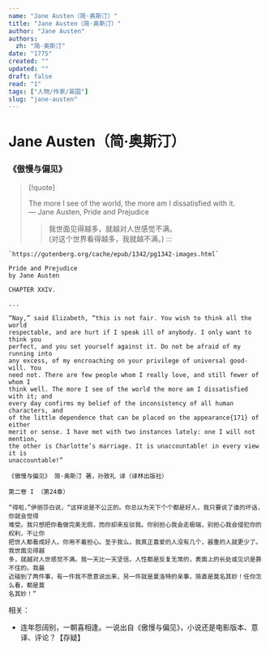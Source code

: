 ```yaml
---
name: "Jane Austen（简·奥斯汀）"
title: "Jane Austen（简·奥斯汀）"
author: "Jane Austen"
authors:
  zh: "简·奥斯汀"
date: "1775"
created: ""
updated: ""
draft: false
read: "1"
tags: ["人物/作家/英国"]
slug: "jane-austen"
---
```


# Jane Austen（简·奥斯汀）

### 《傲慢与偏见》

> [!quote]
>
> The more I see of the world, the more am I dissatisfied with it.  
> ― Jane Austen, Pride and Prejudice
>
> > 我世面见得越多，就越对人世感觉不满。  
> > (对这个世界看得越多，我就越不满。)
:::

```
`https://gutenberg.org/cache/epub/1342/pg1342-images.html`

Pride and Prejudice
by Jane Austen

CHAPTER XXIV.

...

“Nay,” said Elizabeth, “this is not fair. You wish to think all the world 
respectable, and are hurt if I speak ill of anybody. I only want to think you 
perfect, and you set yourself against it. Do not be afraid of my running into 
any excess, of my encroaching on your privilege of universal good-will. You 
need not. There are few people whom I really love, and still fewer of whom I 
think well. The more I see of the world the more am I dissatisfied with it; and 
every day confirms my belief of the inconsistency of all human characters, and 
of the little dependence that can be placed on the appearance{171} of either 
merit or sense. I have met with two instances lately: one I will not mention, 
the other is Charlotte’s marriage. It is unaccountable! in every view it is 
unaccountable!”
```

```
《傲慢与偏见》 简·奥斯汀 著，孙致礼 译（译林出版社）

第二卷 I （第24章）

“得啦，”伊丽莎白说，“这样说是不公正的。你总以为天下个个都是好人，我只要说了谁的坏话，你就会觉得
难受。我只想把你看做完美无瑕，而你却来反驳我。你别担心我会走极端，别担心我会侵犯你的权利，不让你
把世人都看成好人。你用不着担心。至于我么，我真正喜爱的人没有几个，器重的人就更少了。我世面见得越
多，就越对人世感觉不满。我一天比一天坚信，人性都是反复无常的，表面上的长处或见识是靠不住的。我最
近碰到了两件事，有一件我不愿意说出来，另一件就是夏洛特的亲事，简直是莫名其妙！任你怎么看，都是莫
名其妙！”
```

相关：

- 连年怨阔别，一朝喜相逢。一说出自《傲慢与偏见》，小说还是电影版本、意译、评论？【存疑】
